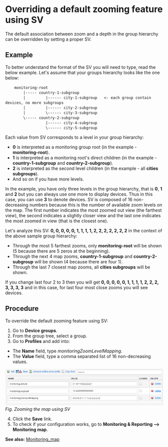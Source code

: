 # Overriding a default zooming feature using SV

The default association between zoom and a depth in the group hierarchy can be overridden by setting a proper SV.

## Example

To better understand the format of the SV you will need to type, read the below example.
Let's assume that your groups hierarchy looks like the one below:

```
    monitoring-root
        |----- country-1-subgroup
        |         |------ city-1-subgroup   <- each group contain devices, no more subgroups
        |         |------ city-2-subgroup
        |         \------ city-3-subgroup
        \----- country-2-subgroup
                  |------ city-4-subgroup
                  \------ city-5-subgroup
```

Each value from SV corresponds to a level in your group hierarchy:

 * **0** is interpreted as a monitoring group root (in the example - **monitoring-root**).
 * **1** is interpreted as a monitoring root's direct children (in the example - **country-1-subgroup** and **country-2-subgroup**).
 * **2** is interpreted as the second level children (in the example - all **cities subgroups**).
 * And so on if you have more levels.

In the example, you have only three levels in the group hierarchy, that is **0**, **1** and **2** but you can always use one more to display devices. Thus in this case, you can use **3** to denote devices.
SV is composed of 16 non-decreasing numbers because this is the number of available zoom levels on the map. The first number indicates the most zoomed out view (the farthest view), the second indicates a slightly closer view and the last one indicates the most zoomed in view (that is the closest one).

Let's analyze this SV: **0, 0, 0, 0, 0, 1, 1, 1, 1, 2, 2, 2, 2, 2, 2, 2** in the context of the above sample group hierarchy:

 * Through the most 5 farthest zooms, only **monitoring-root** will be shown (5 because there are 5 zeros at the beginning).
 * Through the next 4 map zooms, **country-1-subgroup** and **country-2-subgroup** will be shown (4 because there are four 1).
 * Through the last 7 closest map zooms, all **cities subgroups** will be shown.

If you change last four 2 to 3 then you will get **0, 0, 0, 0, 0, 1, 1, 1, 1, 2, 2, 2, 3, 3, 3, 3** and in this case, for last four most close zooms you will see devices.


## Procedure

To override the default zooming feature using SV:

1. Go to **Device groups**.
2. From the group tree, select a group.
3. Go to **Profiles** and add into:

 * The **Name** field, type *monitoringZoomLevelMapping*.
 * The **Value** field, type a comma separated list of 16 non-decreasing values.

![Zooming the map using SV](images/Zooming_using_SV.png)
    *Fig. Zooming the map using SV*

4. Click the **Save** link.
5. To check if your configuration works, go to **Monitoring & Reporting --> Monitoring map**.

**See also:** [Monitoring_map](.../monitoring-map.md)
